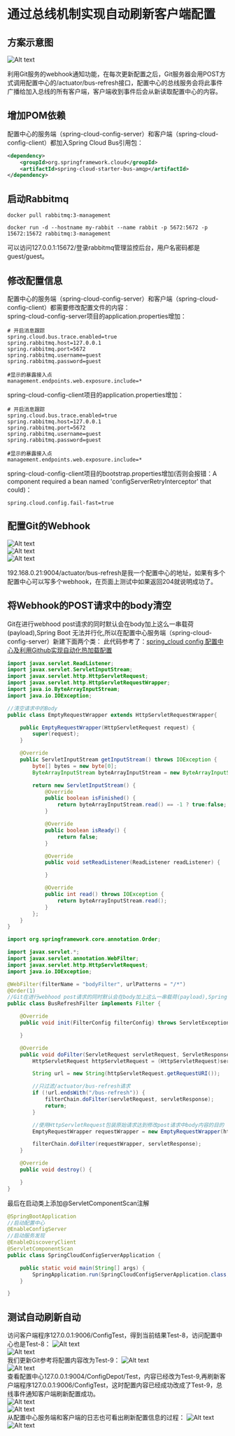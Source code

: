 # 通过总线机制实现自动刷新客户端配置

## 方案示意图

![Alt text](http://static.bluersw.com/images/spring-cloud-config-server/spring-cloud-config-server-08-1.png)  

利用Git服务的webhook通知功能，在每次更新配置之后，Git服务器会用POST方式调用配置中心的/actuator/bus-refresh接口，配置中心的总线服务会将此事件广播给加入总线的所有客户端，客户端收到事件后会从新读取配置中心的内容。

## 增加POM依赖

配置中心的服务端（spring-cloud-config-server）和客户端（spring-cloud-config-client）都加入Spring Cloud Bus引用包：

```xml
<dependency>
    <groupId>org.springframework.cloud</groupId>
    <artifactId>spring-cloud-starter-bus-amqp</artifactId>
</dependency>
```

## 启动Rabbitmq

```shell
docker pull rabbitmq:3-management

docker run -d --hostname my-rabbit --name rabbit -p 5672:5672 -p 15672:15672 rabbitmq:3-management

```

可以访问127.0.0.1:15672/登录rabbitmq管理监控后台，用户名密码都是guest/guest。

## 修改配置信息

配置中心的服务端（spring-cloud-config-server）和客户端（spring-cloud-config-client）都需要修改配置文件的内容：  
spring-cloud-config-server项目的application.properties增加：

```text
# 开启消息跟踪
spring.cloud.bus.trace.enabled=true
spring.rabbitmq.host=127.0.0.1
spring.rabbitmq.port=5672
spring.rabbitmq.username=guest
spring.rabbitmq.password=guest

#显示的暴露接入点
management.endpoints.web.exposure.include=*
```

spring-cloud-config-client项目的application.properties增加：

```text
# 开启消息跟踪
spring.cloud.bus.trace.enabled=true
spring.rabbitmq.host=127.0.0.1
spring.rabbitmq.port=5672
spring.rabbitmq.username=guest
spring.rabbitmq.password=guest

#显示的暴露接入点
management.endpoints.web.exposure.include=*
```

spring-cloud-config-client项目的bootstrap.properties增加(否则会报错：A component required a bean named 'configServerRetryInterceptor' that could)：

```text
spring.cloud.config.fail-fast=true
```

## 配置Git的Webhook

![Alt text](http://static.bluersw.com/images/spring-cloud-config-server/spring-cloud-config-server-09.png)  
![Alt text](http://static.bluersw.com/images/spring-cloud-config-server/spring-cloud-config-server-10.png)  
![Alt text](http://static.bluersw.com/images/spring-cloud-config-server/spring-cloud-config-server-11.png)  

192.168.0.21:9004/actuator/bus-refresh是我一个配置中心的地址，如果有多个配置中心可以写多个webhook，在页面上测试中如果返回204就说明成功了。

## 将Webhook的POST请求中的body清空

Git在进行webhood post请求的同时默认会在body加上这么一串载荷(payload),Spring Boot 无法并行化,所以在配置中心服务端（spring-cloud-config-server）新建下面两个类：
此代码参考了：[spring_cloud config 配置中心及利用Github实现自动化热加载配置](https://my.oschina.net/u/3266761/blog/2245498)  

```java
import javax.servlet.ReadListener;
import javax.servlet.ServletInputStream;
import javax.servlet.http.HttpServletRequest;
import javax.servlet.http.HttpServletRequestWrapper;
import java.io.ByteArrayInputStream;
import java.io.IOException;

//清空请求中的Body
public class EmptyRequestWrapper extends HttpServletRequestWrapper{

	public EmptyRequestWrapper(HttpServletRequest request) {
		super(request);
	}

	@Override
	public ServletInputStream getInputStream() throws IOException {
		byte[] bytes = new byte[0];
		ByteArrayInputStream byteArrayInputStream = new ByteArrayInputStream(bytes);

		return new ServletInputStream() {
			@Override
			public boolean isFinished() {
				return byteArrayInputStream.read() == -1 ? true:false;
			}

			@Override
			public boolean isReady() {
				return false;
			}

			@Override
			public void setReadListener(ReadListener readListener) {

			}

			@Override
			public int read() throws IOException {
				return byteArrayInputStream.read();
			}
		};
	}
}
```

```java
import org.springframework.core.annotation.Order;

import javax.servlet.*;
import javax.servlet.annotation.WebFilter;
import javax.servlet.http.HttpServletRequest;
import java.io.IOException;

@WebFilter(filterName = "bodyFilter", urlPatterns = "/*")
@Order(1)
//Git在进行webhood post请求的同时默认会在body加上这么一串载荷(payload),Spring Boot 无法并行化。
public class BusRefreshFilter implements Filter {

	@Override
	public void init(FilterConfig filterConfig) throws ServletException {

	}

	@Override
	public void doFilter(ServletRequest servletRequest, ServletResponse servletResponse, FilterChain filterChain) throws IOException, ServletException {
		HttpServletRequest httpServletRequest = (HttpServletRequest)servletRequest;

		String url = new String(httpServletRequest.getRequestURI());

		//只过滤/actuator/bus-refresh请求
		if (!url.endsWith("/bus-refresh")) {
			filterChain.doFilter(servletRequest, servletResponse);
			return;
		}

		//使用HttpServletRequest包装原始请求达到修改post请求中body内容的目的
		EmptyRequestWrapper requestWrapper = new EmptyRequestWrapper(httpServletRequest);

		filterChain.doFilter(requestWrapper, servletResponse);
	}

	@Override
	public void destroy() {

	}
}
```

最后在启动类上添加@ServletComponentScan注解

```java
@SpringBootApplication
//启动配置中心
@EnableConfigServer
//启动服务发现
@EnableDiscoveryClient
@ServletComponentScan
public class SpringCloudConfigServerApplication {

	public static void main(String[] args) {
		SpringApplication.run(SpringCloudConfigServerApplication.class, args);
	}

}
```

## 测试自动刷新自动

访问客户端程序127.0.0.1:9006/ConfigTest，得到当前结果Test-8，访问配置中心也是Test-8：
![Alt text](http://static.bluersw.com/images/spring-cloud-config-server/spring-cloud-config-server-12.png)  
![Alt text](http://static.bluersw.com/images/spring-cloud-config-server/spring-cloud-config-server-13.png)  
我们更新Git参考将配置内容改为Test-9：
![Alt text](http://static.bluersw.com/images/spring-cloud-config-server/spring-cloud-config-server-14.png)  
![Alt text](http://static.bluersw.com/images/spring-cloud-config-server/spring-cloud-config-server-15.png)  
查看配置中心127.0.0.1:9004/ConfigDepot/Test，内容已经改为Test-9,再刷新客户端程序127.0.0.1:9006/ConfigTest，这时配置内容已经成功改成了Test-9，总线事件通知客户端刷新配置成功。  
![Alt text](http://static.bluersw.com/images/spring-cloud-config-server/spring-cloud-config-server-16.png)  
![Alt text](http://static.bluersw.com/images/spring-cloud-config-server/spring-cloud-config-server-17.png)  
从配置中心服务端和客户端的日志也可看出刷新配置信息的过程：
![Alt text](http://static.bluersw.com/images/spring-cloud-config-server/spring-cloud-config-server-18.png)  
![Alt text](http://static.bluersw.com/images/spring-cloud-config-server/spring-cloud-config-server-19.png)  
